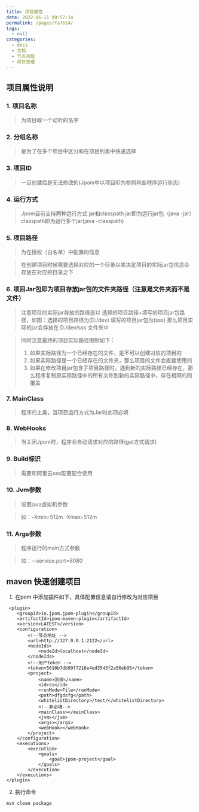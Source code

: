 ```yaml
---
title: 项目属性
date: 2022-06-11 09:57:14
permalink: /pages/fa7614/
tags: 
  - null
categories: 
  - docs
  - 文档
  - 节点功能
  - 项目管理
---
```

## 项目属性说明

### 1. 项目名称

> 为项目取一个动听的名字

### 2. 分组名称

> 是为了在多个项目中区分和在项目列表中快速选择
### 3. 项目ID

> 一旦创建后是无法修改的(Jpom中以项目ID为参照判断程序运行状态)

### 4. 运行方式

> Jpom目前支持两种运行方式 jar和classpath jar即为运行jar包（java -jar） classpath即为运行多个jar(java -classpath)

### 5. 项目路径

> 为在授权（白名单）中配置的信息

> 在创建项目时候需要选择对应的一个目录以来决定项目的实际jar包信息会存放在对应的目录之下

### 6. 项目Jar包即为项目存放jar包的文件夹路径（注意是文件夹而不是文件）

> 注意项目的实际jar存放的路径是以 选择的项目路径+填写的项目jar包路径，如图：选择的项目路径为(D:/dev) 填写的项目jar包为(sss) 
> 那么项目实际的jar会存放在 D:/dev/sss 文件夹中

> 同时注意最终的项目实际路径限制如下：
> 1. 如果实际路径为一个已经存在的文件，是不可以创建对应的项目的
> 2. 如果实际路径是一个已经存在的文件夹，那么项目的文件会直接使用的
> 3. 如果在修改项目jar包含子项目路径时，遇到新的实际路径已经存在，那么程序复制原实际路径中的所有文件到新的实际路径中，存在相同的则覆盖

### 7. MainClass

> 程序的主类，当项目运行方式为Jar时此项必填

### 8. WebHooks 

> 当关闭Jpom时，程序会自动请求对应的路径(get方式请求)

### 9. Build标识

> 需要和阿里云oss配置配合使用

### 10. Jvm参数

> 设置java虚拟机参数

> 如：-Xmin=512m -Xmax=512m

### 11. Args参数

> 程序运行的main方式参数

> 如：--service.port=8080

## maven 快速创建项目

1. 在pom 中添加插件如下，具体配置信息请自行修改为对应项目
```
 <plugin>
    <groupId>io.jpom.jpom-plugin</groupId>
    <artifactId>jpom-maven-plugin</artifactId>
    <version>LATEST</version>
    <configuration>
        <!--节点地址 -->
        <url>http://127.0.0.1:2122</url>
        <nodeIds>
            <nodeId>localhost</nodeId>
        </nodeIds>
        <!--用户token -->
        <token>5610b7db99f7216e4ed3543f2a56eb95</token>
        <project>
            <name>测试</name>
            <id>ss</id>
            <runMode>File</runMode>
            <path>dfgdsfg</path>
            <whitelistDirectory>/test/</whitelistDirectory>
            <!--非必填-->
            <mainClass></mainClass>
            <jvm></jvm>
            <args></args>
            <webHook></webHook>
        </project>
    </configuration>
    <executions>
        <execution>
            <goals>
                <goal>jpom-project</goal>
            </goals>
        </execution>
    </executions>
</plugin>
```

2. 执行命令

```
mvn clean package
```


